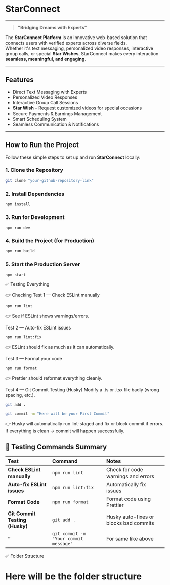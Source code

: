 # StarConnect

---

> **"Bridging Dreams with Experts"**

The **StarConnect Platform** is an innovative web-based solution that connects users with verified experts across diverse fields.  
Whether it's text messaging, personalized video responses, interactive group calls, or special **Star Wishes**, StarConnect makes every interaction **seamless, meaningful, and engaging**.

---

## Features

- Direct Text Messaging with Experts
- Personalized Video Responses
- Interactive Group Call Sessions
- **Star Wish** – Request customized videos for special occasions
- Secure Payments & Earnings Management
- Smart Scheduling System
- Seamless Communication & Notifications

---

## How to Run the Project

Follow these simple steps to set up and run **StarConnect** locally:

### 1. Clone the Repository

```bash
git clone "your-github-repository-link"
```

### 2. Install Dependencies

```bash
npm install
```

### 3. Run for Development

```bash
npm run dev
```

### 4. Build the Project (for Production)

```bash
npm run build
```

### 5. Start the Production Server

```bash
npm start
```

✅ Testing Everything

👉 Checking
Test 1 — Check ESLint manually

```bash
npm run lint
```

👉 See if ESLint shows warnings/errors.

Test 2 — Auto-fix ESLint issues

```bash
npm run lint:fix
```

👉 ESLint should fix as much as it can automatically.

Test 3 — Format your code

```bash
npm run format
```

👉 Prettier should reformat everything cleanly.

Test 4 — Git Commit Testing (Husky)
Modify a .ts or .tsx file badly (wrong spacing, etc.).

```bash
git add .

git commit -m "Here will be your First Commit"
```

👉 Husky will automatically run lint-staged and fix or block commit if errors.
If everything is clean → commit will happen successfully.

## 🎯 Testing Commands Summary

| Test                           | Command                               | Notes                                  |
| :----------------------------- | :------------------------------------ | :------------------------------------- |
| **Check ESLint manually**      | `npm run lint`                        | Check for code warnings and errors     |
| **Auto-fix ESLint issues**     | `npm run lint:fix`                    | Automatically fix issues               |
| **Format Code**                | `npm run format`                      | Format code using Prettier             |
| **Git Commit Testing (Husky)** | `git add .`                           | Husky auto-fixes or blocks bad commits |
| **"**                          | `git commit -m "Your commit message"` | For same like above                    |

✅ Folder Structure

# Here will be the folder structure
